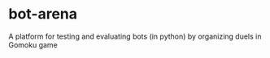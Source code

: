 bot-arena
=========

A platform for testing and evaluating bots (in python) by organizing duels in Gomoku game